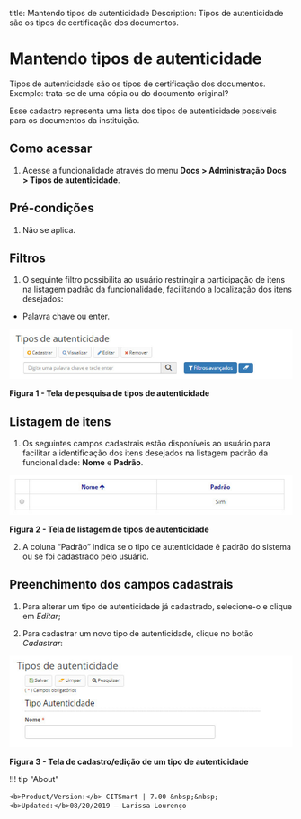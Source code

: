 title: Mantendo tipos de autenticidade
Description: Tipos de autenticidade são os tipos de certificação dos documentos.
# Mantendo tipos de autenticidade

Tipos de autenticidade são os tipos de certificação dos documentos. Exemplo: trata-se de uma cópia ou do documento original?

Esse cadastro representa uma lista dos tipos de autenticidade possíveis para os documentos da instituição.

Como acessar
----------------

1. Acesse a funcionalidade através do menu **Docs > Administração Docs > Tipos de autenticidade**.

Pré-condições
----------------

1. Não se aplica.

Filtros
----------

1. O seguinte filtro possibilita ao usuário restringir a participação de itens na listagem padrão da funcionalidade, facilitando
a localização dos itens desejados:

- Palavra chave ou enter.

![Pesquisa](images/autenticidade.img1.jpg)

**Figura 1 - Tela de pesquisa de tipos de autenticidade**

Listagem de itens
--------------------

1. Os seguintes campos cadastrais estão disponíveis ao usuário para facilitar a identificação dos itens desejados na listagem
padrão da funcionalidade: **Nome** e **Padrão**.

![Listagem](images/autenticidade.img2.jpg)

**Figura 2 - Tela de listagem de tipos de autenticidade**

2. A coluna “Padrão” indica se o tipo de autenticidade é padrão do sistema ou se foi cadastrado pelo usuário.

Preenchimento dos campos cadastrais
---------------------------------------

1. Para alterar um tipo de autenticidade já cadastrado, selecione-o e clique em *Editar*;

2. Para cadastrar um novo tipo de autenticidade, clique no botão *Cadastrar*:

![Cadastro](images/autenticidade.img3.jpg)

**Figura 3 - Tela de cadastro/edição de um tipo de autenticidade**

!!! tip "About"

    <b>Product/Version:</b> CITSmart | 7.00 &nbsp;&nbsp;
    <b>Updated:</b>08/20/2019 – Larissa Lourenço










